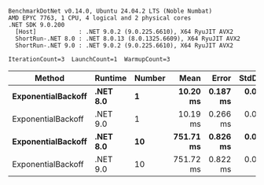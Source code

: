 ```

BenchmarkDotNet v0.14.0, Ubuntu 24.04.2 LTS (Noble Numbat)
AMD EPYC 7763, 1 CPU, 4 logical and 2 physical cores
.NET SDK 9.0.200
  [Host]            : .NET 9.0.2 (9.0.225.6610), X64 RyuJIT AVX2
  ShortRun-.NET 8.0 : .NET 8.0.13 (8.0.1325.6609), X64 RyuJIT AVX2
  ShortRun-.NET 9.0 : .NET 9.0.2 (9.0.225.6610), X64 RyuJIT AVX2

IterationCount=3  LaunchCount=1  WarmupCount=3  

```
| Method             | Runtime  | Number | Mean      | Error    | StdDev   | Min       | Max       | Allocated |
|------------------- |--------- |------- |----------:|---------:|---------:|----------:|----------:|----------:|
| **ExponentialBackoff** | **.NET 8.0** | **1**      |  **10.20 ms** | **0.187 ms** | **0.010 ms** |  **10.20 ms** |  **10.21 ms** |     **520 B** |
| ExponentialBackoff | .NET 9.0 | 1      |  10.19 ms | 0.266 ms | 0.015 ms |  10.17 ms |  10.20 ms |     520 B |
| **ExponentialBackoff** | **.NET 8.0** | **10**     | **751.71 ms** | **0.826 ms** | **0.045 ms** | **751.67 ms** | **751.76 ms** |    **4120 B** |
| ExponentialBackoff | .NET 9.0 | 10     | 751.72 ms | 0.822 ms | 0.045 ms | 751.67 ms | 751.75 ms |    3832 B |
